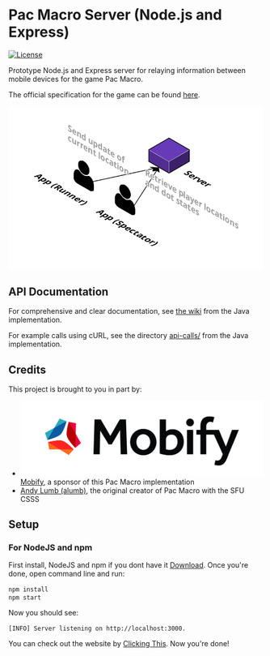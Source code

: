 # Pac Macro Server (Node.js and Express)

[![License](https://img.shields.io/github/license/mashape/apistatus.svg?maxAge=2592000)](https://github.com/pacmacro/pm-server-node/blob/master/LICENSE)

Prototype Node.js and Express server for relaying information between mobile devices for the game Pac Macro.

The official specification for the game can be found [here](https://github.com/pacmacro/pm-specification).

[![System Architecture diagram](readme-img/system-architecture.png)](https://cloudcraft.co/view/e364e7e3-cdc5-48e8-9b5f-82d7ba0d95a6?key=BhmvffJBoBU73zAUh8X22A&embed=true)

## API Documentation

For comprehensive and clear documentation, see [the wiki](https://github.com/pacmacro/pm-server/wiki/API-Documentation) from the Java implementation.

For example calls using cURL, see the directory [api-calls/](https://github.com/pacmacro/pm-server/tree/master/api-calls) from the Java implementation.

## Credits

This project is brought to you in part by:

* ![Mobify logo](readme-img/mobify-logo.png) [Mobify](https://www.mobify.com/about/), a sponsor of this Pac Macro implementation
* [Andy Lumb (alumb)](https://github.com/alumb), the original creator of Pac Macro with the SFU CSSS

## Setup 

### For NodeJS and npm

First install, NodeJS and npm if you dont have it [Download](https://nodejs.org/en/download/).
Once you're done, open command line and run:
```
npm install
npm start
```
Now you should see:
```
[INFO] Server listening on http://localhost:3000.
```
You can check out the website by [Clicking This](http://localhost:3000).
Now you're done!
